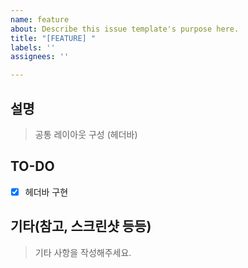 ```yaml
---
name: feature
about: Describe this issue template's purpose here.
title: "[FEATURE] "
labels: ''
assignees: ''

---
```


## 설명
> 공통 레이아웃 구성 (헤더바)


## TO-DO
- [x] 헤더바 구현



## 기타(참고, 스크린샷 등등)
> 기타 사항을 작성해주세요.
